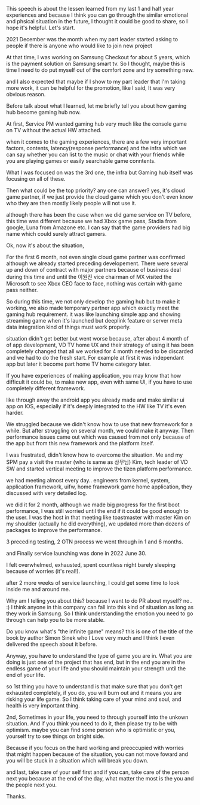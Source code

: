 
This speech is about the lessen learned from my last 1 and half year experiences and because I think you can go through the similar emotional and phsical situation in the future, I thought it could be good to share, so I hope it's helpful. Let's start.

2021 December was the month when my part leader started asking to people if there is anyone who would like to join new project

At that time, I was working on Samsung Checkout for about 5 years, which is the payment solution on Samsung smart tv. So I thought, maybe 
this is time I need to do put myself out of the comfort zone and try something new.

and I also expected that maybe if I show to my part leader that I'm taking more work, it can be helpful for the promotion, like I said, It was very obvious reason.

Before talk about what I learned, let me briefly tell you about how gaming hub become gaming hub now.

At first, Service PM wanted gaming hub very much like the console game on TV without the actual HW attached.

when it comes to the gaming experiences, there are a few very important factors, contents, latency(response performance) and the infra which we can say whether you can list to the music or chat with your friends while you are playing games or easily searchable game conntents.

What I was focused on was the 3rd one, the infra but Gaming hub itself was focusing on all of these.

Then what could be the top priority? any one can answer? yes, it's cloud game partner, if we just provide the cloud game which you don't even know who they are
then mostly likely people will not use it.

although there has been the case when we did game service on TV before, this time was different because we had Xbox game pass, Stadia from google, Luna from Amazone etc. I can say that the game providers had big name which could surely attract gamers.

Ok, now it's about the situation,

For the first 6 month, not even single cloud game partner was confirmed although we already started preceding developement.
There were several up and down of contract with major partners because of business deal during this time and until the 이원진 vice chairman of MX visited the Microsoft to see Xbox CEO face to face, nothing was certain with game pass neither.

So during this time, we not only develop the gaming hub but to make it working, we also made temporary partner app which exactly meet the gaming hub requirement.
it was like launching simple app and showing streaming game when it's launched but deeplink feature or server meta data integration kind of things must work properly.

situation didn't get better but went worse because, after about 4 month of of app development, VD TV home UX and their strategy of using it has been completely changed
that all we worked for 4 month needed to be discarded and we had to do the fresh start. For example at first it was independant app but later it become part home 
TV home category later.

If you have experiences of making application, you may know that how difficult it could be, to make new app, even with same UI, if you have to use completely different framework.

like through away the android app you already made and make similar ui app on IOS, especially if it's deeply integrated to the HW like TV it's even harder. 

We struggled because we didn't know how to use that new framework for a while. But after 
struggling on several month, we could make it anyway. Then performance issues came out which was caused from not only because of the app but from this new framework and the platform itself.

I was frustrated, didn't know how to overcome the situation. Me and my SPM pay a visit the master (who is same as 상무님) Kim, tech leader of VD SW and started vertical meeting to improve the tizen platform performance.

we had meeting almost every day.. engineers from kernel, system, application framework, uifw, home framework game home application, they discussed with 
very detailed log.

we did it for 2 month, although we made big progress for the first boot performance, I was still worried until the end if it could be good enough to the user. I was the host in that meeting like toastmaster with master Kim on my shoulder (actually he did everything), we updated more than dozens of packages to improve the performance.

3 preceding testing, 2 OTN process we went through in 1 and 6 months.

and Finally service launching was done in 2022 June 30.

I felt overwhelmed, exhausted, spent countless night barely sleeping because of worries (it's real!).

after 2 more weeks of service launching, I could get some time to look inside me and around me.

Why am I telling you about this? because I want to do PR about myself? no.. :) I think anyone in this company can fall into this kind of situation as long as they work in Samsung. So I think understanding the emotion you need to go through can help you to be more stable.

Do you know what's "the infinite game" means? this is one of the title of the book by author Simon Sinek who I Love very much and I think I even delivered the speech
about it before.

Anyway, you have to understand the type of game you are in. What you are doing is just one of the project that has end, but in the end you are in the endless game of your life and you should maintain your strength until the end of your life.

so 1st thing you have to understand is that make sure that you don't get exhausted completely, if you do, you will burn out and it means you are risking your life game. So I think taking care of your mind and soul, and health is very important thing.

2nd, Sometimes in your life, you need to through yourself into the unkown situation. And if you think you need to do it, then please try to be with optimism. maybe you can find some person who is optimistic or you, yourself try to see things on bright side.

Because if you focus on the hard working and preoccupied with worries that might happen because of the situation, you can not move foward and you will be stuck in a situation which will break you down.

and last, take care of your self first and if you can, take care of the person next you because at the end of the day, what matter the most is the you and the people next you.


Thanks.



